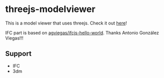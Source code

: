 # threejs-modelviewer

This is a model viewer that uses threejs. Check it out [here](https://hiron.dev/threejs-modelviewer/)!

IFC part is based on [agviegas/ifcjs-hello-world](https://github.com/agviegas/ifcjs-hello-world). Thanks Antonio González Viegas!!!

## Support

- IFC
- 3dm
